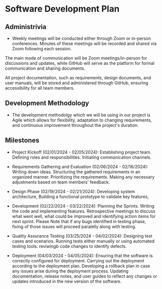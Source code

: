 # Software Development Plan

## Administrivia
*  Weekly meetings will be conducted either through Zoom or in-person conferences. Minutes of these meetings will be recorded and shared via Zoom following each session. 

The main mode of communication will be Zoom meetings/in-person for discussions and updates, while GitHub will serve as the platform for formal communication and sharing documents.

All project documentation, such as requirements, design documents, and user manuals, will be stored and administered through GitHub, ensuring accessibility for all team members.

## Development Methodology
* The development methodolgy which we will be using in our project is Agile which allows for flexibility, adaptation to changing requirements, and continuous improvement throughout the project's duration.

## Milestones
* Project Kickoff (02/01/2024 - 02/05/2024):
Establishing project team.
Defining roles and responsibilities.
Initiating communication channels.

* Requirements Gathering and Evaluation (02/06/2024 - 02/16/2024):
Writing down ideas.
Structuring the gathered requirements in an organized manner.
Prioritizing the requirements.
Making any necessary adjustments based on team members' feedback.

* Design Phase (02/19/2024 - 02/21/2024):
Developing system architecture,
Building a functional prototype to validate key features,

* Development (02/22/2024 - 03/22/2024):
Planning the Sprints.
Writing the code and implementing features.
Retrospective meetings to discuss what went well, what could be improved and identifying action items for next sprint.
Please Note that if any bugs identified in testing phase, fixing of those issues will proceed paralelly along with testing.

* Quality Assurance Testing (03/25/2024 - 04/02/2024):
Designing test cases and scenarios.
Running tests either manually or using automated testing tools.
reviwingb code changes to identify defects.

* Deployment (04/03/2024 - 04/05/2024):
Ensuring that the software is correctly configured for deployment.
Carrying out the deployment according to the deployment plan.
Developing a rollback plan in case any issues arise during the deployment process.
Updating documentation, release notes, and user guides to reflect any changes or updates introduced in the new version of the software.
